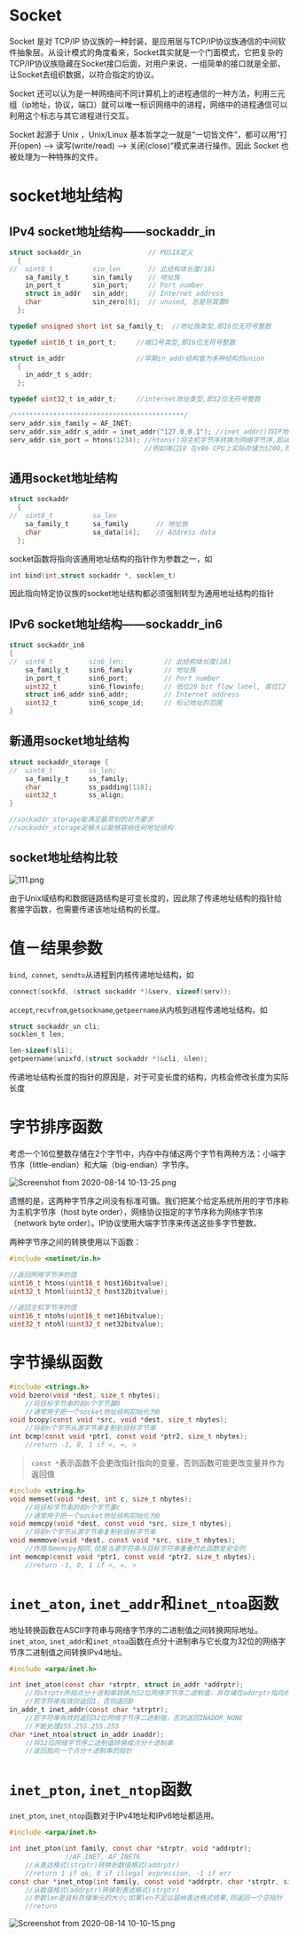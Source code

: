# Socket

Socket 是对 TCP/IP 协议族的一种封装，是应用层与TCP/IP协议族通信的中间软件抽象层。从设计模式的角度看来，Socket其实就是一个门面模式，它把复杂的TCP/IP协议族隐藏在Socket接口后面，对用户来说，一组简单的接口就是全部，让Socket去组织数据，以符合指定的协议。

Socket 还可以认为是一种网络间不同计算机上的进程通信的一种方法，利用三元组（ip地址，协议，端口）就可以唯一标识网络中的进程，网络中的进程通信可以利用这个标志与其它进程进行交互。

Socket 起源于 Unix ，Unix/Linux 基本哲学之一就是“一切皆文件”，都可以用“打开(open) –> 读写(write/read) –> 关闭(close)”模式来进行操作。因此 Socket 也被处理为一种特殊的文件。





# socket地址结构

## IPv4 socket地址结构——sockaddr_in

```c
struct sockaddr_in                 // POSIX定义
  {
//  uint8_t          sin_len       // 此结构体长度(16)     
    sa_family_t      sin_family    // 地址族
    in_port_t        sin_port;	   // Port number
    struct in_addr   sin_addr;     // Internet address
	char             sin_zero[8];  // unused, 总是将其置0
  };

typedef unsigned short int sa_family_t;  //地址族类型,即16位无符号整数

typedef uint16_t in_port_t;     //端口号类型,即16位无符号整数

struct in_addr                  //早期in_addr结构曾为多种结构的union
  {
    in_addr_t s_addr;
  };

typedef uint32_t in_addr_t;     //internet地址类型,即32位无符号整数

/*******************************************/
serv_addr.sin_family = AF_INET;
serv_addr.sin_addr.s_addr = inet_addr("127.0.0.1"); //inet_addr()将IP地址字符串转换为in_addr_t类型
serv_addr.sin_port = htons(1234); //htons()将主机字节序转换为网络字节序,即从小端模式转换为大端模式
                                  //例如端口18 在x86 CPU上实际存储为1200,而在报文中为0012


```



## 通用socket地址结构

```c
struct sockaddr
  {
//  uint8_t          sa_len    
    sa_family_t      sa_family       // 地址族
    char             sa_data[14];	 // Address data
  };
```

socket函数将指向该通用地址结构的指针作为参数之一，如

```c
int bind(int,struct sockaddr *, socklen_t)
```

因此指向特定协议族的socket地址结构都必须强制转型为通用地址结构的指针



## IPv6 socket地址结构——sockaddr_in6

```c
struct sockaddr_in6
{
//  uint8_t         sin6_len;          // 此结构体长度(28)
    sa_family_t     sin6_family        // 地址族
    in_port_t       sin6_port;		   // Port number
    uint32_t        sin6_flowinfo;     // 低位20 bit flow label, 高位12 bit保留
    struct in6_addr sin6_addr;         // Internet address
	uint32_t        sin6_scope_id;     // 标记地址的范围
}
```



## 新通用socket地址结构

```c
struct sockaddr_storage {
//  uint8_t         ss_len;
    sa_family_t     ss_family;
    char            ss_padding[118];
    uint32_t        ss_align;
}

//sockaddr_storage能满足最苛刻的对齐要求
//sockaddr_storage足够大以能够容纳任何地址结构
```



## socket地址结构比较

![111.png](https://i.loli.net/2020/08/07/4dqrwleMtP8J3EC.png)

由于Unix域结构和数据链路结构是可变长度的，因此除了传递地址结构的指针给套接字函数，也需要传递该地址结构的长度。





# 值－结果参数

`bind`,` connet`,` sendto`从进程到内核传递地址结构，如

```c
connect(sockfd, (struct sockaddr *)&serv, sizeof(serv));
```

`accept`,`recvfrom`,`getsockname`,`getpeername`从内核到进程传递地址结构，如

```c
struct sockaddr_un cli;
socklen_t len;

len-sizeof(sli);
getpeername(unixfd,(struct sockaddr *)&cli, &len);
```

传递地址结构长度的指针的原因是，对于可变长度的结构，内核会修改长度为实际长度





# 字节排序函数

考虑一个16位整数存储在2个字节中，内存中存储这两个字节有两种方法：小端字节序（little-endian）和大端（big-endian）字节序。

![Screenshot from 2020-08-14 10-13-25.png](https://i.loli.net/2020/08/14/CFsy2pXAxYKOvHT.png)



遗憾的是，这两种字节序之间没有标准可循。我们把某个给定系统所用的字节序称为主机字节序（host byte order），网络协议指定的字节序称为网络字节序（network byte order）。IP协议使用大端字节序来传送这些多字节整数。

两种字节序之间的转换使用以下函数：

```c
#include <netinet/in.h>

//返回网络字节序的值
uint16_t htons(uint16_t host16bitvalue);
uint32_t htonl(uint32_t host32bitvalue);
    
//返回主机字节序的值
uint16_t ntohs(uint16_t net16bitvalue);
uint32_t ntohl(uint32_t net32bitvalue);
```





# 字节操纵函数

```c
#include <strings.h>
void bzero(void *dest, size_t nbytes);
    //将目标字节串的前n个字节置0
    //通常用于把一个socket地址结构初始化为0
void bcopy(const void *src, void *dest, size_t nbytes);
    //将前n个字节从源字节串复制到目标字节串
int bcmp(const void *ptr1, const void *ptr2, size_t nbytes);
    //return -1, 0, 1 if <, =, >
```

> `const *`表示函数不会更改指针指向的变量，否则函数可能更改变量并作为返回值

```c
#include <string.h>
void memset(void *dest, int c, size_t nbytes);
    //将目标字节串的前n个字节置c
    //通常用于把一个socket地址结构初始化为0
void memcpy(void *dest, const void *src, size_t nbytes);
    //将前n个字节从源字节串复制到目标字节串
void memmove(void *dest, const void *src, size_t nbytes);
    //作用与memcpy相同,但是当源字符串与目标字符串重叠时此函数是安全的
int memcmp(const void *ptr1, const void *ptr2, size_t nbytes);
    //return -1, 0, 1 if <, =, >
```



# `inet_aton`, `inet_addr`和`inet_ntoa`函数

地址转换函数在ASCII字符串与网络字节序的二进制值之间转换网际地址。`inet_aton`, `inet_addr`和`inet_ntoa`函数在点分十进制串与它长度为32位的网络字节序二进制值之间转换IPv4地址。

```c
#include <arpa/inet.h>

int inet_aton(const char *strptr, struct in_addr *addrptr);
    //将strptr所指点分十进制串转换为32位网络字节序二进制值，并存储在addrptr指向的结构体变量
    //若字符串有效则返回1，否则返回0
in_addr_t inet_addr(const char *strptr);
    //若字符串有效则返回32位网络字节序二进制值，否则返回INADDR_NONE
    //不能处理255.255.255.255
char *inet_ntoa(struct in_addr inaddr);
    //将32位网络字节序二进制值转换成点分十进制串
    //返回指向一个点分十进制串的指针
```





# `inet_pton`, `inet_ntop`函数

`inet_pton`, `inet_ntop`函数对于IPv4地址和IPv6地址都适用。

```c
#include <arpa/inet.h>

int inet_pton(int family, const char *strptr, void *addrptr);
              //AF_INET, AF_INET6
    //从表达格式(strptr)转换到数值格式(addrptr)
    //return 1 if ok, 0 if illegal expression, -1 if err
const char *inet_ntop(int family, const void *addrptr, char *strptr, size_t len);
    //从数值格式(addrptr)转换到表达格式(strptr)
    //参数len是目标存储单元的大小;如果len不足以容纳表达格式结果,则返回一个空指针
    //return 
```

![Screenshot from 2020-08-14 10-10-15.png](https://i.loli.net/2020/08/14/V4bLcnKOxah9Fur.png)